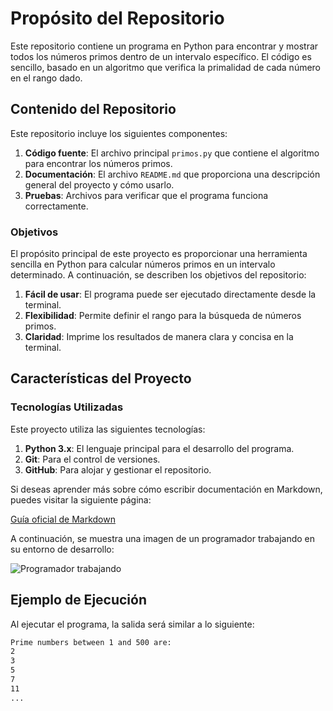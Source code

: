 # Propósito del Repositorio

Este repositorio contiene un programa en Python para encontrar y mostrar todos los números primos dentro de un intervalo específico. El código es sencillo, basado en un algoritmo que verifica la primalidad de cada número en el rango dado.

## Contenido del Repositorio

Este repositorio incluye los siguientes componentes:

1. **Código fuente**: El archivo principal `primos.py` que contiene el algoritmo para encontrar los números primos.
2. **Documentación**: El archivo `README.md` que proporciona una descripción general del proyecto y cómo usarlo.
3. **Pruebas**: Archivos para verificar que el programa funciona correctamente.

### Objetivos

El propósito principal de este proyecto es proporcionar una herramienta sencilla en Python para calcular números primos en un intervalo determinado. A continuación, se describen los objetivos del repositorio:

1. **Fácil de usar**: El programa puede ser ejecutado directamente desde la terminal.
2. **Flexibilidad**: Permite definir el rango para la búsqueda de números primos.
3. **Claridad**: Imprime los resultados de manera clara y concisa en la terminal.

## Características del Proyecto

### Tecnologías Utilizadas

Este proyecto utiliza las siguientes tecnologías:

1. **Python 3.x**: El lenguaje principal para el desarrollo del programa.
2. **Git**: Para el control de versiones.
3. **GitHub**: Para alojar y gestionar el repositorio.

Si deseas aprender más sobre cómo escribir documentación en Markdown, puedes visitar la siguiente página:

[Guía oficial de Markdown](https://www.markdownguide.org/)

A continuación, se muestra una imagen de un programador trabajando en su entorno de desarrollo:

![Programador trabajando](https://images.unsplash.com/photo-1581093580676-28f5a5764b5f)

## Ejemplo de Ejecución

Al ejecutar el programa, la salida será similar a lo siguiente:

```bash
Prime numbers between 1 and 500 are:
2
3
5
7
11
...

